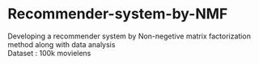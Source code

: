 # Recommender-system-by-NMF

Developing a recommender system by Non-negetive matrix factorization method along with data analysis
 <br /> Dataset : 100k movielens

